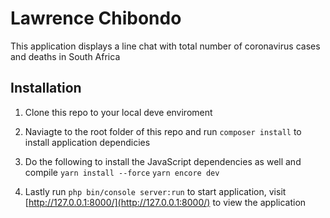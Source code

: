 # Lawrence Chibondo

This application displays a line chat with total number of coronavirus cases and deaths in South Africa 

## Installation

1. Clone this repo to your local deve enviroment

2. Naviagte to the root folder of this repo and run `composer install` to install application dependicies

3. Do the following to install the JavaScript dependencies as well and compile
`yarn install --force`
`yarn encore dev`

4. Lastly run `php bin/console server:run` to start application, visit [http://127.0.0.1:8000/](http://127.0.0.1:8000/) to view the application